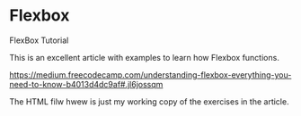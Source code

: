 # Flexbox
FlexBox Tutorial

This is an excellent article with examples to learn how Flexbox functions.

https://medium.freecodecamp.com/understanding-flexbox-everything-you-need-to-know-b4013d4dc9af#.jl6jossqm

The HTML filw hwew is just my working copy of the exercises in the article.
